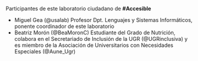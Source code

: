 Participantes de este laboratorio ciudadano de **#Accesible**

* Miguel Gea  (@usalab) Profesor Dpt. Lenguajes y Sistemas Informáticos, ponente coordinador de este laboratorio  
* Beatriz Morón (@BeaMoronC) Estudiante del Grado de Nutrición, colabora en el Secretariado de Inclusión de la 
UGR (@UGRinclusiva) y es miembro de la Asociación de Universitarios con Necesidades Especiales (@Aune_Ugr) 

